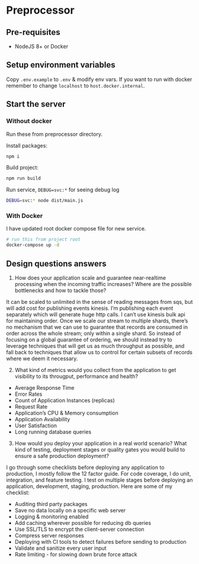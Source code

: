 # Preprocessor

## Pre-requisites

- NodeJS 8+ or Docker

## Setup environment variables

Copy `.env.example` to `.env` & modify env vars.
If you want to run with docker remember to change `localhost` to `host.docker.internal`.

## Start the server

### Without docker

Run these from preprocessor directory.

Install packages:

```bash
npm i
```

Build project:

```bash
npm run build
```

Run service, `DEBUG=svc:*` for seeing debug log

```bash
DEBUG=svc:* node dist/main.js
```

### With Docker

I have updated root docker compose file for new service.

```bash
# run this from project root
docker-compose up -d
```

## Design questions answers

1. How does your application scale and guarantee near-realtime processing when the incoming traffic increases? Where are the possible bottlenecks and how to tackle those?

It can be scaled to unlimited in the sense of reading messages from sqs, but will add cost for publishing events kinesis. I’m publishing each event separately which will generate huge http calls. I can’t use kinesis bulk api for maintaining order. Once we scale our stream to multiple shards, there’s no mechanism that we can use to guarantee that records are consumed in order across the whole stream; only within a single shard. So instead of focusing on a global guarantee of ordering, we should instead try to leverage techniques that will get us as much throughput as possible, and fall back to techniques that allow us to control for certain subsets of records where we deem it necessary.

2. What kind of metrics would you collect from the application to get visibility to its througput, performance and health?

- Average Response Time
- Error Rates
- Count of Application Instances (replicas)
- Request Rate
- Application’s CPU & Memory consumption
- Application Availability
- User Satisfaction
- Long running database queries

3. How would you deploy your application in a real world scenario? What kind of testing, deployment stages or quality gates you would build to ensure a safe production deployment?

I go through some checklists before deploying any application to production, I mostly follow the 12 factor guide. For code coverage, I do unit, integration, and feature testing. I test on multiple stages before deploying an application, development, staging, production. Here are some of my checklist:

- Auditing third party packages
- Save no data locally on a specific web server
- Logging & monitoring enabled
- Add caching wherever possible for reducing db queries
- Use SSL/TLS to encrypt the client-server connection
- Compress server responses
- Deploying with CI tools to detect failures before sending to production
- Validate and sanitize every user input
- Rate limiting - for slowing down brute force attack
